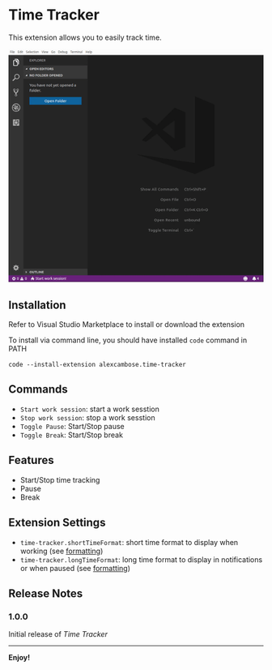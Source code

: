 # Time Tracker

This extension allows you to easily track time.

![Demo](assets/demo.gif)

## Installation

Refer to Visual Studio Marketplace to install or download the extension

To install via command line, you should have installed `code` command in PATH

```
code --install-extension alexcambose.time-tracker
```

## Commands

- `Start work session`: start a work sesstion
- `Stop work session`: stop a work sesstion
- `Toggle Pause`: Start/Stop pause
- `Toggle Break`: Start/Stop break


## Features

- Start/Stop time tracking
- Pause
- Break

## Extension Settings

- `time-tracker.shortTimeFormat`: short time format to display when working (see [formatting](https://momentjs.com/docs/#/displaying/format/))
- `time-tracker.longTimeFormat`: long time format to display in notifications or when paused (see [formatting](https://momentjs.com/docs/#/displaying/format/))

<!-- ## Known Issues

Calling out known issues can help limit users opening duplicate issues against your extension. -->

## Release Notes

### 1.0.0

Initial release of _Time Tracker_

---

**Enjoy!**
